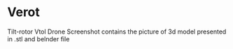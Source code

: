 # Verot
Tilt-rotor Vtol Drone
Screenshot contains the picture of 3d model presented in .stl and belnder file 
